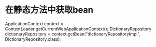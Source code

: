 # 在静态方法中获取bean
ApplicationContext context = ContextLoader.getCurrentWebApplicationContext();
DictionaryRepository dictionaryRepository = context.getBean("dictionaryRepositoryImpl", DictionaryRepository.class);